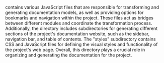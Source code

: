 contains various JavaScript files that are responsible for transforming and generating documentation models, as well as providing options for bookmarks and navigation within the project. These files act as bridges between different modules and coordinate the transformation process. Additionally, the directory includes subdirectories for generating different sections of the project's documentation website, such as the sidebar, navigation bar, and table of contents. The "styles" subdirectory contains CSS and JavaScript files for defining the visual styles and functionality of the project's web page. Overall, this directory plays a crucial role in organizing and generating the documentation for the project.